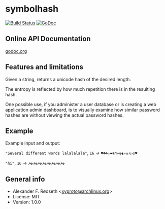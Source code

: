symbolhash
==========

[![Build Status](https://travis-ci.org/xyproto/symbolhash.svg?branch=master)](https://travis-ci.org/xyproto/symbolhash)
[![GoDoc](https://godoc.org/github.com/xyproto/symbolhash?status.svg)](http://godoc.org/github.com/xyproto/symbolhash)


Online API Documentation
------------------------

[godoc.org](http://godoc.org/github.com/xyproto/symbolhash)

Features and limitations
------------------------

Given a string, returns a unicode hash of the desired length.

The entropy is reflected by how much repetition there is in the resulting hash.

One possible use, if you administer a user database or is creating a web application admin dashboard, is to visually examine how similar password hashes are without viewing the actual password hashes.

Example
-------

Example input and output:

```"Several different words lalalalala"```, ```16``` -> ```♥☻☘⇧❤❄תּ☂☢♞✂♻⚡▷☮♥```

```"hi"```, ```16``` -> ```☭☢☭☢☭☢☭☢☭☢☭☢☭☢☭☢```

General info
------------

* Alexander F. Rødseth &lt;xyproto@archlinux.org&gt;
* License: MIT
* Version: 1.0.0
